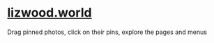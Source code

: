 # [lizwood.world](lizwood.world)

Drag pinned photos, click on their pins, explore the pages and menus
